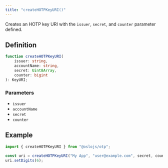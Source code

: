 ```yaml
---
title: "createHOTPKeyURI()"
---
```


Creates an HOTP key URI with the `issuer`, `secret`, and `counter` parameter defined.

## Definition

```ts
function createHOTPKeyURI(
	issuer: string,
	accountName: string,
	secret: Uint8Array,
	counter: bigint
): KeyURI;
```

### Parameters

- `issuer`
- `accountName`
- `secret`
- `counter`

## Example

```ts
import { createHOTPKeyURI } from "@oslojs/otp";

const uri = createHOTPKeyURI("My App", "user@example.com", secret, counter);
uri.setDigits(6);
```
